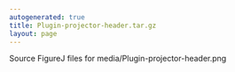 ```yaml
---
autogenerated: true
title: Plugin-projector-header.tar.gz
layout: page
---
```


Source FigureJ files for media/Plugin-projector-header.png
